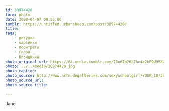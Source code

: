 ```yaml
---
id: 30974420
form: photo
date: 2008-04-07 00:56:00
tumblr: https://untitled.urbansheep.com/post/30974420/
title:
tags:
    - девушки
    - картинки
    - порнтреты
    - глаза
    - блондинки
photo_original_url: https://64.media.tumblr.com/78n67m26L7hn4z2kPQU95KGO_1280.jpg
photo: ../../media/30974420.jpg
photo_caption:
photo_source: http://www.artnudegalleries.com/sexyschoolgirl/YOUR_ID/26122.jpg
photo_source_url:
photo_source_title:

---
```


<p>Jane</p>
